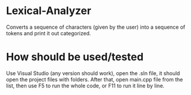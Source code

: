 # Lexical-Analyzer
Converts a sequence of characters (given by the user) into a sequence of tokens and print it out categorized.

# How should be used/tested
Use Visual Studio (any version should work), open the .sln file, it should open the project files with folders.
After that, open main.cpp file from the list, then use F5 to run the whole code, or F11 to run it line by line.
